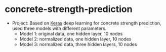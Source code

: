 # concrete-strength-prediction
- Project: Based on [Keras](https://keras.io/getting_started/) deep learning for concrete strength prediction, used three models with different parameters. 
  - Model 1: original data, one hidden layer, 10 nodes
  - Model 2: normalized data, one hidden layer, 10 nodes
  - Model 3: normalized data, three hidden layers, 10 nodes
